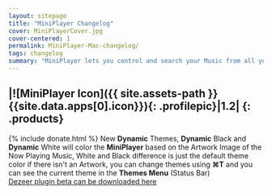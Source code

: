 ```yaml
---
layout: sitepage
title: "MiniPlayer Changelog"
cover: MiniPlayerCover.jpg
cover-centered: 1
permalink: MiniPlayer-Mac-changelog/
tags: changelog
summary: "MiniPlayer lets you control and search your Music from all your favorite services. You will love to listen your Music thanks to its simple and beautiful Design."
---
```


|![MiniPlayer Icon]({{ site.assets-path }}{{site.data.apps[0].icon}}){: .profilepic}|1.2|
{: .products}
---------------
{% include donate.html %}
New **Dynamic** Themes, **Dynamic** Black and **Dynamic** White will color the **MiniPlayer** based on the Artwork Image of the Now Playing Music, White and Black difference is just the default theme color if there isn't an Artwork, you can change themes using **⌘T** and you can see the current theme in the **Themes Menu** (Status Bar)  
[Dezeer plugin beta can be downloaded here](https://www.dropbox.com/s/8hmj6jie7ctxloa/MPSafariDezeerPlugin.miniplayerplugin.zip "Dezeer Plug-In")
